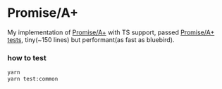 # Promise/A+

My implementation of [Promise/A+](https://promisesaplus.com/) with TS support, passed [Promise/A+ tests](https://github.com/promises-aplus/promises-tests), tiny(~150 lines) but performant(as fast as bluebird).

### how to test

```bash
yarn
yarn test:common
```
